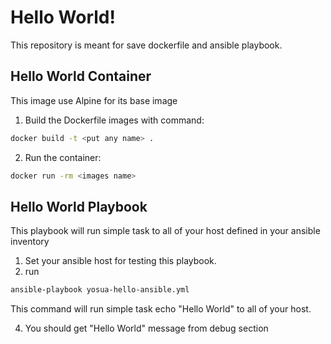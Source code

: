 # Hello World!

This repository is meant for save dockerfile and ansible playbook.

## Hello World Container
This image use Alpine for its base image

1. Build the Dockerfile images with command:
```bash
docker build -t <put any name> .
```
2. Run the container:
```bash
docker run -rm <images name>
```

## Hello World Playbook
This playbook will run simple task to all of your host defined in your ansible inventory

1. Set your ansible host for testing this playbook.
2. run
```bash
ansible-playbook yosua-hello-ansible.yml
```
This command will run simple task echo "Hello World" to all of your host.

4. You should get "Hello World" message from debug section
